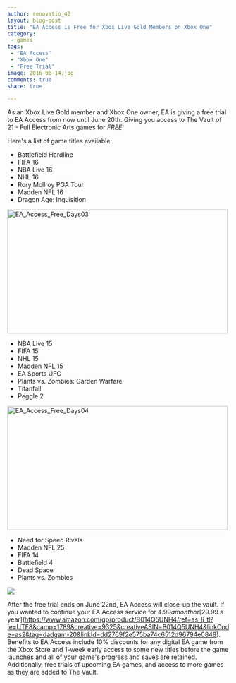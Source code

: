 ```yaml
---
author: renovatio_42
layout: blog-post
title: "EA Access is Free for Xbox Live Gold Members on Xbox One"
category:
 - games
tags:
 - "EA Access"
 - "Xbox One"
 - "Free Trial"
image: 2016-06-14.jpg
comments: true
share: true

---
```


As an Xbox Live Gold member and Xbox One owner, EA is giving a free trial to EA Access from now until June 20th. Giving you access to The Vault of 21 - Full Electronic Arts games for *FREE*!

Here's a list of game titles available:

* Battlefield Hardline
* FIFA 16
* NBA Live 16
* NHL 16
* Rory McIlroy PGA Tour
* Madden NFL 16
* Dragon Age: Inquisition

<a data-flickr-embed="true"  href="https://www.flickr.com/photos/126304189@N08/27063106824/in/dateposted-public/" title="EA_Access_Free_Days03"><img src="https://c1.staticflickr.com/8/7622/27063106824_49a3015614.jpg" width="500" height="281" alt="EA_Access_Free_Days03"></a><script async src="//embedr.flickr.com/assets/client-code.js" charset="utf-8"></script>

* NBA Live 15
* FIFA 15
* NHL 15
* Madden NFL 15
* EA Sports UFC
* Plants vs. Zombies: Garden Warfare
* Titanfall
* Peggle 2

<a data-flickr-embed="true"  href="https://www.flickr.com/photos/126304189@N08/27063106884/in/dateposted-public/" title="EA_Access_Free_Days04"><img src="https://c5.staticflickr.com/8/7096/27063106884_6d07ea1947.jpg" width="500" height="281" alt="EA_Access_Free_Days04"></a><script async src="//embedr.flickr.com/assets/client-code.js" charset="utf-8"></script>

* Need for Speed Rivals
* Madden NFL 25
* FIFA 14
* Battlefield 4
* Dead Space
* Plants vs. Zombies

<a href="https://www.amazon.com/gp/product/B014Q5UNH4/ref=as_li_tl?ie=UTF8&camp=1789&creative=9325&creativeASIN=B014Q5UNH4&linkCode={{linkCode}}&tag=dadgam-20&linkId={{link_id}}"><img border="0" src="//ws-na.amazon-adsystem.com/widgets/q?_encoding=UTF8&MarketPlace=US&ASIN=B014Q5UNH4&ServiceVersion=20070822&ID=AsinImage&WS=1&Format=_SL250_&tag=dadgam-20" ></a><img src="//ir-na.amazon-adsystem.com/e/ir?t=dadgam-20&l=am2&o=1&a=B014Q5UNH4" width="1" height="1" border="0" alt="" style="border:none !important; margin:0px !important;" />

After the free trial ends on June 22nd, EA Access will close-up the vault. If you wanted to continue your EA Access service for $4.99 a month or [$29.99 a year](https://www.amazon.com/gp/product/B014Q5UNH4/ref=as_li_tl?ie=UTF8&camp=1789&creative=9325&creativeASIN=B014Q5UNH4&linkCode=as2&tag=dadgam-20&linkId=dd2769f2e575ba74c6512d96794e0848). Benefits to EA Access include 10% discounts for any digital EA game from the Xbox Store and 1-week early access to some new titles before the game launches and all of your game's progress and saves are retained. Additionally, free trials of upcoming EA games, and access to more games as they are added to The Vault.
